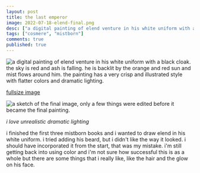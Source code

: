 ```yaml
---
layout: post
title: the last emperor
image: 2022-07-18-elend-final.png
desc: ["a digital painting of elend venture in his white uniform with a black cloak."]
tags: ["cosmere", "mistborn"]
comments: true
published: true
---
```


![a digital painting of elend venture in his white uniform with a black cloak. the sky is red and ash is falling. he is backlit by the orange and red sun and mist flows around him. the painting has a very crisp and illustrated style with flatter colors and dramatic lighting.](http://www.icefairy.net/artlog/2022-07-18-elend-final.png)

[fullsize image](http://www.icefairy.net/artlog/2022-07-18-elend-final.png)

![a sketch of the final image, only a few things were edited before it became the final painting.](http://www.icefairy.net/artlog/2022-07-18-elend.png)

*i love unrealistic dramatic lighting*

i finished the first three mistborn books and i wanted to draw elend in his white uniform. i tried adding his beard, but i didn't like the way it looked. i should have incorporated it from the start, that was my mistake. i'm still getting back into using color and i'm not sure how successful this is as a whole but there are some things that i really like, like the hair and the glow on his face.
